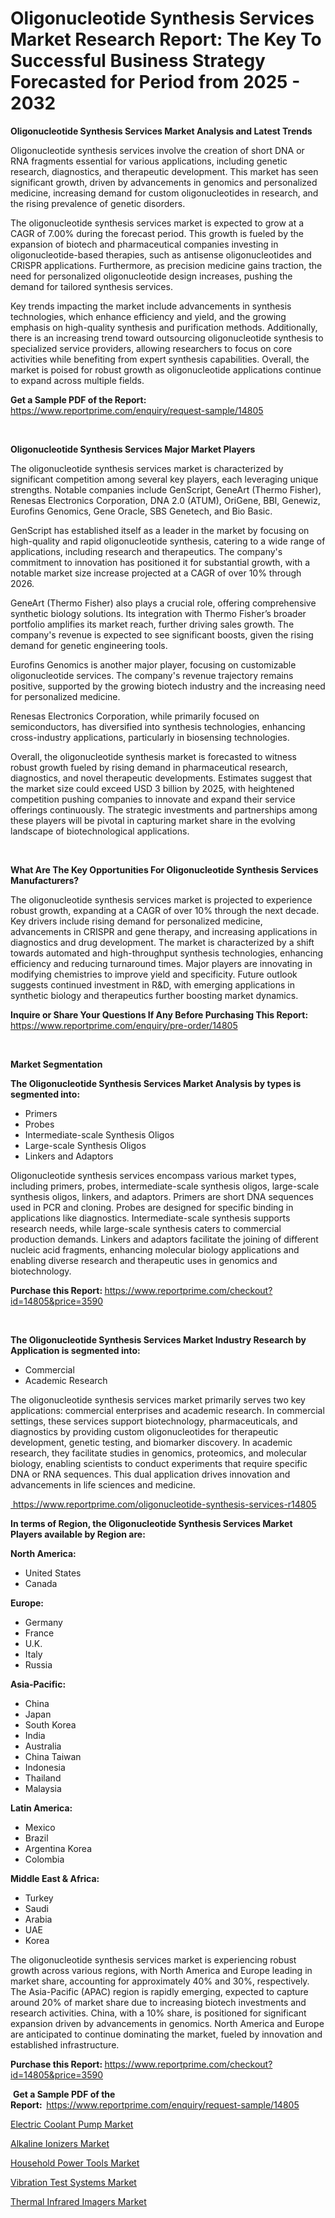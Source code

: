 <p><h1>Oligonucleotide Synthesis Services Market Research Report: The Key To Successful Business Strategy Forecasted for Period from 2025 - 2032</h1></p><p><strong>Oligonucleotide Synthesis Services Market Analysis and Latest Trends</strong></p>
<p><p>Oligonucleotide synthesis services involve the creation of short DNA or RNA fragments essential for various applications, including genetic research, diagnostics, and therapeutic development. This market has seen significant growth, driven by advancements in genomics and personalized medicine, increasing demand for custom oligonucleotides in research, and the rising prevalence of genetic disorders.</p><p>The oligonucleotide synthesis services market is expected to grow at a CAGR of 7.00% during the forecast period. This growth is fueled by the expansion of biotech and pharmaceutical companies investing in oligonucleotide-based therapies, such as antisense oligonucleotides and CRISPR applications. Furthermore, as precision medicine gains traction, the need for personalized oligonucleotide design increases, pushing the demand for tailored synthesis services.</p><p>Key trends impacting the market include advancements in synthesis technologies, which enhance efficiency and yield, and the growing emphasis on high-quality synthesis and purification methods. Additionally, there is an increasing trend toward outsourcing oligonucleotide synthesis to specialized service providers, allowing researchers to focus on core activities while benefiting from expert synthesis capabilities. Overall, the market is poised for robust growth as oligonucleotide applications continue to expand across multiple fields.</p></p>
<p><strong>Get a Sample PDF of the Report:&nbsp;</strong> <a href="https://www.reportprime.com/enquiry/request-sample/14805?utm_campaign=2936&utm_medium=2&utm_source=Github&utm_content=ia&utm_term=20032025&utm_id=oligonucleotide-synthesis-services">https://www.reportprime.com/enquiry/request-sample/14805</a></p>
<p>&nbsp;</p>
<p><strong>Oligonucleotide Synthesis Services Major Market Players</strong></p>
<p><p>The oligonucleotide synthesis services market is characterized by significant competition among several key players, each leveraging unique strengths. Notable companies include GenScript, GeneArt (Thermo Fisher), Renesas Electronics Corporation, DNA 2.0 (ATUM), OriGene, BBI, Genewiz, Eurofins Genomics, Gene Oracle, SBS Genetech, and Bio Basic.</p><p>GenScript has established itself as a leader in the market by focusing on high-quality and rapid oligonucleotide synthesis, catering to a wide range of applications, including research and therapeutics. The company's commitment to innovation has positioned it for substantial growth, with a notable market size increase projected at a CAGR of over 10% through 2026.</p><p>GeneArt (Thermo Fisher) also plays a crucial role, offering comprehensive synthetic biology solutions. Its integration with Thermo Fisher’s broader portfolio amplifies its market reach, further driving sales growth. The company's revenue is expected to see significant boosts, given the rising demand for genetic engineering tools.</p><p>Eurofins Genomics is another major player, focusing on customizable oligonucleotide services. The company's revenue trajectory remains positive, supported by the growing biotech industry and the increasing need for personalized medicine.</p><p>Renesas Electronics Corporation, while primarily focused on semiconductors, has diversified into synthesis technologies, enhancing cross-industry applications, particularly in biosensing technologies.</p><p>Overall, the oligonucleotide synthesis market is forecasted to witness robust growth fueled by rising demand in pharmaceutical research, diagnostics, and novel therapeutic developments. Estimates suggest that the market size could exceed USD 3 billion by 2025, with heightened competition pushing companies to innovate and expand their service offerings continuously. The strategic investments and partnerships among these players will be pivotal in capturing market share in the evolving landscape of biotechnological applications.</p></p>
<p>&nbsp;</p>
<p><strong>What Are The Key Opportunities For Oligonucleotide Synthesis Services Manufacturers?</strong></p>
<p><p>The oligonucleotide synthesis services market is projected to experience robust growth, expanding at a CAGR of over 10% through the next decade. Key drivers include rising demand for personalized medicine, advancements in CRISPR and gene therapy, and increasing applications in diagnostics and drug development. The market is characterized by a shift towards automated and high-throughput synthesis technologies, enhancing efficiency and reducing turnaround times. Major players are innovating in modifying chemistries to improve yield and specificity. Future outlook suggests continued investment in R&D, with emerging applications in synthetic biology and therapeutics further boosting market dynamics.</p></p>
<p><strong>Inquire or Share Your Questions If Any Before Purchasing This Report:</strong> <a href="https://www.reportprime.com/enquiry/pre-order/14805?utm_campaign=2936&utm_medium=2&utm_source=Github&utm_content=ia&utm_term=20032025&utm_id=oligonucleotide-synthesis-services">https://www.reportprime.com/enquiry/pre-order/14805</a></p>
<p>&nbsp;</p>
<p><strong>Market Segmentation</strong></p>
<p><strong>The Oligonucleotide Synthesis Services Market Analysis by types is segmented into:</strong></p>
<p><ul><li>Primers</li><li>Probes</li><li>Intermediate-scale Synthesis Oligos</li><li>Large-scale Synthesis Oligos</li><li>Linkers and Adaptors</li></ul></p>
<p><p>Oligonucleotide synthesis services encompass various market types, including primers, probes, intermediate-scale synthesis oligos, large-scale synthesis oligos, linkers, and adaptors. Primers are short DNA sequences used in PCR and cloning. Probes are designed for specific binding in applications like diagnostics. Intermediate-scale synthesis supports research needs, while large-scale synthesis caters to commercial production demands. Linkers and adaptors facilitate the joining of different nucleic acid fragments, enhancing molecular biology applications and enabling diverse research and therapeutic uses in genomics and biotechnology.</p></p>
<p><strong>Purchase this Report:&nbsp;</strong><a href="https://www.reportprime.com/checkout?id=14805&price=3590&utm_campaign=2936&utm_medium=2&utm_source=Github&utm_content=ia&utm_term=20032025&utm_id=oligonucleotide-synthesis-services">https://www.reportprime.com/checkout?id=14805&price=3590</a></p>
<p>&nbsp;</p>
<p><strong>The Oligonucleotide Synthesis Services Market Industry Research by Application is segmented into:</strong></p>
<p><ul><li>Commercial</li><li>Academic Research</li></ul></p>
<p><p>The oligonucleotide synthesis services market primarily serves two key applications: commercial enterprises and academic research. In commercial settings, these services support biotechnology, pharmaceuticals, and diagnostics by providing custom oligonucleotides for therapeutic development, genetic testing, and biomarker discovery. In academic research, they facilitate studies in genomics, proteomics, and molecular biology, enabling scientists to conduct experiments that require specific DNA or RNA sequences. This dual application drives innovation and advancements in life sciences and medicine.</p></p>
<p><a href="https://www.reportprime.com/oligonucleotide-synthesis-services-r14805?utm_campaign=2936&utm_medium=2&utm_source=Github&utm_content=ia&utm_term=20032025&utm_id=oligonucleotide-synthesis-services">&nbsp;https://www.reportprime.com/oligonucleotide-synthesis-services-r14805</a></p>
<p><strong>In terms of Region, the Oligonucleotide Synthesis Services Market Players available by Region are:</strong></p>
<p>
    <p> <strong> North America: </strong>
        <ul>
            <li>United States</li>
            <li>Canada</li>
        </ul>
        </p> 
    <p> <strong> Europe: </strong>
        <ul>
            <li>Germany</li>
            <li>France</li>
            <li>U.K.</li>
            <li>Italy</li>
            <li>Russia</li>
        </ul>
        </p> 
    <p> <strong> Asia-Pacific: </strong>
        <ul>
            <li>China</li>
            <li>Japan</li>
            <li>South Korea</li>
            <li>India</li>
            <li>Australia</li>
            <li>China Taiwan</li>
            <li>Indonesia</li>
            <li>Thailand</li>
            <li>Malaysia</li>
        </ul>
        </p> 
    <p> <strong> Latin America: </strong>
        <ul>
            <li>Mexico</li>
            <li>Brazil</li>
            <li>Argentina Korea</li>
            <li>Colombia</li>
        </ul>
        </p> 
    <p> <strong> Middle East & Africa: </strong>
        <ul>
            <li>Turkey</li>
            <li>Saudi</li>
            <li>Arabia</li>
            <li>UAE</li>
            <li>Korea</li>
        </ul>
    </p>
    </p>
<p><p>The oligonucleotide synthesis services market is experiencing robust growth across various regions, with North America and Europe leading in market share, accounting for approximately 40% and 30%, respectively. The Asia-Pacific (APAC) region is rapidly emerging, expected to capture around 20% of market share due to increasing biotech investments and research activities. China, with a 10% share, is positioned for significant expansion driven by advancements in genomics. North America and Europe are anticipated to continue dominating the market, fueled by innovation and established infrastructure.</p></p>
<p><strong>Purchase this Report: </strong><a href="https://www.reportprime.com/checkout?id=14805&price=3590&utm_campaign=2936&utm_medium=2&utm_source=Github&utm_content=ia&utm_term=20032025&utm_id=oligonucleotide-synthesis-services">https://www.reportprime.com/checkout?id=14805&price=3590</a></p>
<p>&nbsp;<strong>Get a Sample PDF of the Report:&nbsp;&nbsp;</strong><a href="https://www.reportprime.com/enquiry/request-sample/14805?utm_campaign=2936&utm_medium=2&utm_source=Github&utm_content=ia&utm_term=20032025&utm_id=oligonucleotide-synthesis-services">https://www.reportprime.com/enquiry/request-sample/14805</a></p>
<p><strong></strong></p>
<p><p><a href="https://www.linkedin.com/pulse/electric-coolant-pump-market-size-foreign-opportunities-revenue-2cypf?utm_campaign=2936&utm_medium=2&utm_source=Github&utm_content=ia&utm_term=20032025&utm_id=oligonucleotide-synthesis-services">Electric Coolant Pump Market</a></p><p><a href="https://www.linkedin.com/pulse/detailed-analysis-size-dynamics-expected-development-ku3ff?utm_campaign=2936&utm_medium=2&utm_source=Github&utm_content=ia&utm_term=20032025&utm_id=oligonucleotide-synthesis-services">Alkaline Ionizers Market</a></p><p><a href="https://www.linkedin.com/pulse/insights-household-power-tools-market-analysis-growth-factors-uskzf?utm_campaign=2936&utm_medium=2&utm_source=Github&utm_content=ia&utm_term=20032025&utm_id=oligonucleotide-synthesis-services">Household Power Tools Market</a></p><p><a href="https://www.linkedin.com/pulse/vibration-test-systems-market-revolution-2025-2032-trends-wphkf?utm_campaign=2936&utm_medium=2&utm_source=Github&utm_content=ia&utm_term=20032025&utm_id=oligonucleotide-synthesis-services">Vibration Test Systems Market</a></p><p><a href="https://www.linkedin.com/pulse/understanding-surging-thermal-infrared-imagers-market-107-udydf?utm_campaign=2936&utm_medium=2&utm_source=Github&utm_content=ia&utm_term=20032025&utm_id=oligonucleotide-synthesis-services">Thermal Infrared Imagers Market</a></p></p>